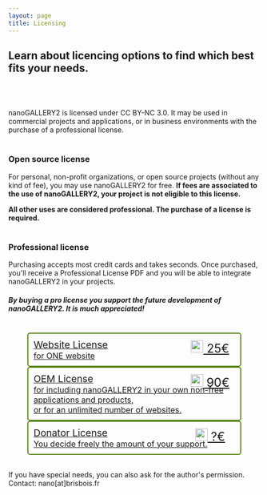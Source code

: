 ```yaml
---
layout: page
title: Licensing
---
```


## Learn about licencing options to find which best fits your needs.
<br>
<br>
<br>
nanoGALLERY2 is licensed under CC BY-NC 3.0. It may be used in commercial projects and applications, or in business environments with the purchase of a professional license.
<br>  
<br>

### Open source license
For personal, non-profit organizations, or open source projects (without any kind of fee), you may use nanoGALLERY2 for free. <b>If fees are associated to the use of nanoGALLERY2, your project is not eligible to this license.</b>

<b>All other uses are considered professional. The purchase of a license is required.</b>  
<br>

### Professional license
Purchasing accepts most credit cards and takes seconds. Once purchased, you'll receive a Professional License PDF and you will be able to integrate nanoGALLERY2 in your projects.

##### By buying a pro license you support the future development of nanoGALLERY2. It is much appreciated!
<br>

<div style="border: 2px solid #54840C;border-radius: 5px;position:relative;padding:10px;width:80%;margin:auto;">
  <div style="display:blocks;">
    <a href="https://www.paypal.com/cgi-bin/webscr?cmd=_s-xclick&hosted_button_id=TR6MVMB9FFBXL">
    <span style="font-size:1.2rem;">Website License</span>
    <span style="font-size:1.0rem;"><br>for ONE website</span>
    </a>
  </div>
  <div style="font-size:1.5rem;color:#54840C;width:120px;text-align:center;position:absolute;right:0;top:0;height:100%;line-height:60px;">
    <a href="https://www.paypal.com/cgi-bin/webscr?cmd=_s-xclick&hosted_button_id=TR6MVMB9FFBXL"><img src="{{ site.url }}/images/iconmonstr-cursor-10.svg" width="25"> 25€</a>
  </div>
</div>
<span></span>
<div style="border: 2px solid #54840C;border-radius: 5px;position:relative;padding:10px;width:80%;margin:auto;">
  <div style="display:blocks;">
    <a href="https://www.paypal.com/cgi-bin/webscr?cmd=_s-xclick&hosted_button_id=76ATCDDEA32GG">
    <span style="font-size:1.2rem;">OEM License</span>
    <span style="font-size:1.0rem;"><br>for including nanoGALLERY2 in your own non-free applications and products,<br>or for an unlimited number of websites.</span>
    </a>
  </div>
  <div style="font-size:1.5rem;color:#54840C;width:120px;text-align:center;position:absolute;right:0;top:0;height:100%;line-height:60px;">
    <a href="https://www.paypal.com/cgi-bin/webscr?cmd=_s-xclick&hosted_button_id=76ATCDDEA32GG"><img src="{{ site.url }}/images/iconmonstr-cursor-10.svg" width="25"> 90€</a>
  </div>
</div>
<span></span>
<div style="border: 2px solid #54840C;border-radius: 5px;position:relative;padding:10px;width:80%;margin:auto;">
  <div style="display:blocks;">
    <a href="https://www.paypal.com/cgi-bin/webscr?cmd=_s-xclick&hosted_button_id=RLEB2V7XHD2C4">
    <span style="font-size:1.2rem;">Donator License</span>
    <span style="font-size:1.0rem;"><br>You decide freely the amount of your support.</span>
    </a>
  </div>
  <div style="font-size:1.5rem;color:#54840C;width:120px;text-align:center;position:absolute;right:0;top:0;height:100%;line-height:60px;">
    <a href="https://www.paypal.com/cgi-bin/webscr?cmd=_s-xclick&hosted_button_id=RLEB2V7XHD2C4"><img src="{{ site.url }}/images/iconmonstr-cursor-10.svg" width="25"> ?€</a>
  </div>
</div> 
  
<br>
  
If you have special needs, you can also ask for the author's permission. Contact: nano[at]brisbois.fr
